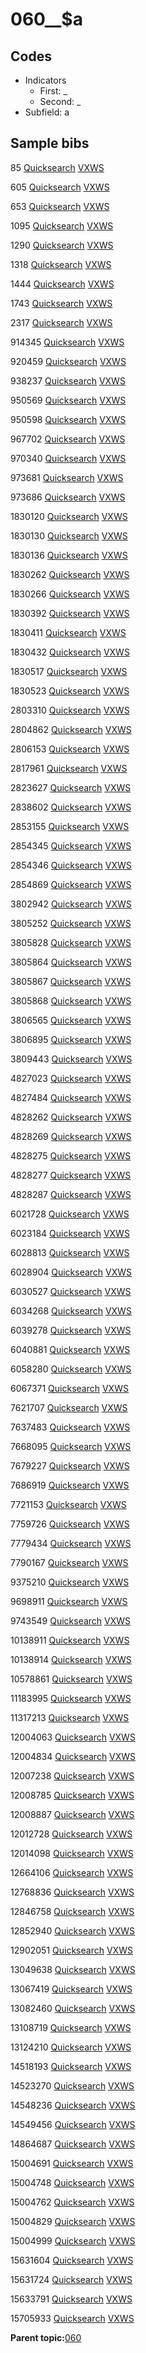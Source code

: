 # 060\_\_$a

## Codes

-   Indicators
    -   First: \_
    -   Second: \_
-   Subfield: a

## Sample bibs

85 [Quicksearch](https://search.library.yale.edu/catalog/85) [VXWS](http://prodorbis.library.yale.edu:7014/vxws/GetHoldingsService?bibId=85)

605 [Quicksearch](https://search.library.yale.edu/catalog/605) [VXWS](http://prodorbis.library.yale.edu:7014/vxws/GetHoldingsService?bibId=605)

653 [Quicksearch](https://search.library.yale.edu/catalog/653) [VXWS](http://prodorbis.library.yale.edu:7014/vxws/GetHoldingsService?bibId=653)

1095 [Quicksearch](https://search.library.yale.edu/catalog/1095) [VXWS](http://prodorbis.library.yale.edu:7014/vxws/GetHoldingsService?bibId=1095)

1290 [Quicksearch](https://search.library.yale.edu/catalog/1290) [VXWS](http://prodorbis.library.yale.edu:7014/vxws/GetHoldingsService?bibId=1290)

1318 [Quicksearch](https://search.library.yale.edu/catalog/1318) [VXWS](http://prodorbis.library.yale.edu:7014/vxws/GetHoldingsService?bibId=1318)

1444 [Quicksearch](https://search.library.yale.edu/catalog/1444) [VXWS](http://prodorbis.library.yale.edu:7014/vxws/GetHoldingsService?bibId=1444)

1743 [Quicksearch](https://search.library.yale.edu/catalog/1743) [VXWS](http://prodorbis.library.yale.edu:7014/vxws/GetHoldingsService?bibId=1743)

2317 [Quicksearch](https://search.library.yale.edu/catalog/2317) [VXWS](http://prodorbis.library.yale.edu:7014/vxws/GetHoldingsService?bibId=2317)

914345 [Quicksearch](https://search.library.yale.edu/catalog/914345) [VXWS](http://prodorbis.library.yale.edu:7014/vxws/GetHoldingsService?bibId=914345)

920459 [Quicksearch](https://search.library.yale.edu/catalog/920459) [VXWS](http://prodorbis.library.yale.edu:7014/vxws/GetHoldingsService?bibId=920459)

938237 [Quicksearch](https://search.library.yale.edu/catalog/938237) [VXWS](http://prodorbis.library.yale.edu:7014/vxws/GetHoldingsService?bibId=938237)

950569 [Quicksearch](https://search.library.yale.edu/catalog/950569) [VXWS](http://prodorbis.library.yale.edu:7014/vxws/GetHoldingsService?bibId=950569)

950598 [Quicksearch](https://search.library.yale.edu/catalog/950598) [VXWS](http://prodorbis.library.yale.edu:7014/vxws/GetHoldingsService?bibId=950598)

967702 [Quicksearch](https://search.library.yale.edu/catalog/967702) [VXWS](http://prodorbis.library.yale.edu:7014/vxws/GetHoldingsService?bibId=967702)

970340 [Quicksearch](https://search.library.yale.edu/catalog/970340) [VXWS](http://prodorbis.library.yale.edu:7014/vxws/GetHoldingsService?bibId=970340)

973681 [Quicksearch](https://search.library.yale.edu/catalog/973681) [VXWS](http://prodorbis.library.yale.edu:7014/vxws/GetHoldingsService?bibId=973681)

973686 [Quicksearch](https://search.library.yale.edu/catalog/973686) [VXWS](http://prodorbis.library.yale.edu:7014/vxws/GetHoldingsService?bibId=973686)

1830120 [Quicksearch](https://search.library.yale.edu/catalog/1830120) [VXWS](http://prodorbis.library.yale.edu:7014/vxws/GetHoldingsService?bibId=1830120)

1830130 [Quicksearch](https://search.library.yale.edu/catalog/1830130) [VXWS](http://prodorbis.library.yale.edu:7014/vxws/GetHoldingsService?bibId=1830130)

1830136 [Quicksearch](https://search.library.yale.edu/catalog/1830136) [VXWS](http://prodorbis.library.yale.edu:7014/vxws/GetHoldingsService?bibId=1830136)

1830262 [Quicksearch](https://search.library.yale.edu/catalog/1830262) [VXWS](http://prodorbis.library.yale.edu:7014/vxws/GetHoldingsService?bibId=1830262)

1830266 [Quicksearch](https://search.library.yale.edu/catalog/1830266) [VXWS](http://prodorbis.library.yale.edu:7014/vxws/GetHoldingsService?bibId=1830266)

1830392 [Quicksearch](https://search.library.yale.edu/catalog/1830392) [VXWS](http://prodorbis.library.yale.edu:7014/vxws/GetHoldingsService?bibId=1830392)

1830411 [Quicksearch](https://search.library.yale.edu/catalog/1830411) [VXWS](http://prodorbis.library.yale.edu:7014/vxws/GetHoldingsService?bibId=1830411)

1830432 [Quicksearch](https://search.library.yale.edu/catalog/1830432) [VXWS](http://prodorbis.library.yale.edu:7014/vxws/GetHoldingsService?bibId=1830432)

1830517 [Quicksearch](https://search.library.yale.edu/catalog/1830517) [VXWS](http://prodorbis.library.yale.edu:7014/vxws/GetHoldingsService?bibId=1830517)

1830523 [Quicksearch](https://search.library.yale.edu/catalog/1830523) [VXWS](http://prodorbis.library.yale.edu:7014/vxws/GetHoldingsService?bibId=1830523)

2803310 [Quicksearch](https://search.library.yale.edu/catalog/2803310) [VXWS](http://prodorbis.library.yale.edu:7014/vxws/GetHoldingsService?bibId=2803310)

2804862 [Quicksearch](https://search.library.yale.edu/catalog/2804862) [VXWS](http://prodorbis.library.yale.edu:7014/vxws/GetHoldingsService?bibId=2804862)

2806153 [Quicksearch](https://search.library.yale.edu/catalog/2806153) [VXWS](http://prodorbis.library.yale.edu:7014/vxws/GetHoldingsService?bibId=2806153)

2817961 [Quicksearch](https://search.library.yale.edu/catalog/2817961) [VXWS](http://prodorbis.library.yale.edu:7014/vxws/GetHoldingsService?bibId=2817961)

2823627 [Quicksearch](https://search.library.yale.edu/catalog/2823627) [VXWS](http://prodorbis.library.yale.edu:7014/vxws/GetHoldingsService?bibId=2823627)

2838602 [Quicksearch](https://search.library.yale.edu/catalog/2838602) [VXWS](http://prodorbis.library.yale.edu:7014/vxws/GetHoldingsService?bibId=2838602)

2853155 [Quicksearch](https://search.library.yale.edu/catalog/2853155) [VXWS](http://prodorbis.library.yale.edu:7014/vxws/GetHoldingsService?bibId=2853155)

2854345 [Quicksearch](https://search.library.yale.edu/catalog/2854345) [VXWS](http://prodorbis.library.yale.edu:7014/vxws/GetHoldingsService?bibId=2854345)

2854346 [Quicksearch](https://search.library.yale.edu/catalog/2854346) [VXWS](http://prodorbis.library.yale.edu:7014/vxws/GetHoldingsService?bibId=2854346)

2854869 [Quicksearch](https://search.library.yale.edu/catalog/2854869) [VXWS](http://prodorbis.library.yale.edu:7014/vxws/GetHoldingsService?bibId=2854869)

3802942 [Quicksearch](https://search.library.yale.edu/catalog/3802942) [VXWS](http://prodorbis.library.yale.edu:7014/vxws/GetHoldingsService?bibId=3802942)

3805252 [Quicksearch](https://search.library.yale.edu/catalog/3805252) [VXWS](http://prodorbis.library.yale.edu:7014/vxws/GetHoldingsService?bibId=3805252)

3805828 [Quicksearch](https://search.library.yale.edu/catalog/3805828) [VXWS](http://prodorbis.library.yale.edu:7014/vxws/GetHoldingsService?bibId=3805828)

3805864 [Quicksearch](https://search.library.yale.edu/catalog/3805864) [VXWS](http://prodorbis.library.yale.edu:7014/vxws/GetHoldingsService?bibId=3805864)

3805867 [Quicksearch](https://search.library.yale.edu/catalog/3805867) [VXWS](http://prodorbis.library.yale.edu:7014/vxws/GetHoldingsService?bibId=3805867)

3805868 [Quicksearch](https://search.library.yale.edu/catalog/3805868) [VXWS](http://prodorbis.library.yale.edu:7014/vxws/GetHoldingsService?bibId=3805868)

3806565 [Quicksearch](https://search.library.yale.edu/catalog/3806565) [VXWS](http://prodorbis.library.yale.edu:7014/vxws/GetHoldingsService?bibId=3806565)

3806895 [Quicksearch](https://search.library.yale.edu/catalog/3806895) [VXWS](http://prodorbis.library.yale.edu:7014/vxws/GetHoldingsService?bibId=3806895)

3809443 [Quicksearch](https://search.library.yale.edu/catalog/3809443) [VXWS](http://prodorbis.library.yale.edu:7014/vxws/GetHoldingsService?bibId=3809443)

4827023 [Quicksearch](https://search.library.yale.edu/catalog/4827023) [VXWS](http://prodorbis.library.yale.edu:7014/vxws/GetHoldingsService?bibId=4827023)

4827484 [Quicksearch](https://search.library.yale.edu/catalog/4827484) [VXWS](http://prodorbis.library.yale.edu:7014/vxws/GetHoldingsService?bibId=4827484)

4828262 [Quicksearch](https://search.library.yale.edu/catalog/4828262) [VXWS](http://prodorbis.library.yale.edu:7014/vxws/GetHoldingsService?bibId=4828262)

4828269 [Quicksearch](https://search.library.yale.edu/catalog/4828269) [VXWS](http://prodorbis.library.yale.edu:7014/vxws/GetHoldingsService?bibId=4828269)

4828275 [Quicksearch](https://search.library.yale.edu/catalog/4828275) [VXWS](http://prodorbis.library.yale.edu:7014/vxws/GetHoldingsService?bibId=4828275)

4828277 [Quicksearch](https://search.library.yale.edu/catalog/4828277) [VXWS](http://prodorbis.library.yale.edu:7014/vxws/GetHoldingsService?bibId=4828277)

4828287 [Quicksearch](https://search.library.yale.edu/catalog/4828287) [VXWS](http://prodorbis.library.yale.edu:7014/vxws/GetHoldingsService?bibId=4828287)

6021728 [Quicksearch](https://search.library.yale.edu/catalog/6021728) [VXWS](http://prodorbis.library.yale.edu:7014/vxws/GetHoldingsService?bibId=6021728)

6023184 [Quicksearch](https://search.library.yale.edu/catalog/6023184) [VXWS](http://prodorbis.library.yale.edu:7014/vxws/GetHoldingsService?bibId=6023184)

6028813 [Quicksearch](https://search.library.yale.edu/catalog/6028813) [VXWS](http://prodorbis.library.yale.edu:7014/vxws/GetHoldingsService?bibId=6028813)

6028904 [Quicksearch](https://search.library.yale.edu/catalog/6028904) [VXWS](http://prodorbis.library.yale.edu:7014/vxws/GetHoldingsService?bibId=6028904)

6030527 [Quicksearch](https://search.library.yale.edu/catalog/6030527) [VXWS](http://prodorbis.library.yale.edu:7014/vxws/GetHoldingsService?bibId=6030527)

6034268 [Quicksearch](https://search.library.yale.edu/catalog/6034268) [VXWS](http://prodorbis.library.yale.edu:7014/vxws/GetHoldingsService?bibId=6034268)

6039278 [Quicksearch](https://search.library.yale.edu/catalog/6039278) [VXWS](http://prodorbis.library.yale.edu:7014/vxws/GetHoldingsService?bibId=6039278)

6040881 [Quicksearch](https://search.library.yale.edu/catalog/6040881) [VXWS](http://prodorbis.library.yale.edu:7014/vxws/GetHoldingsService?bibId=6040881)

6058280 [Quicksearch](https://search.library.yale.edu/catalog/6058280) [VXWS](http://prodorbis.library.yale.edu:7014/vxws/GetHoldingsService?bibId=6058280)

6067371 [Quicksearch](https://search.library.yale.edu/catalog/6067371) [VXWS](http://prodorbis.library.yale.edu:7014/vxws/GetHoldingsService?bibId=6067371)

7621707 [Quicksearch](https://search.library.yale.edu/catalog/7621707) [VXWS](http://prodorbis.library.yale.edu:7014/vxws/GetHoldingsService?bibId=7621707)

7637483 [Quicksearch](https://search.library.yale.edu/catalog/7637483) [VXWS](http://prodorbis.library.yale.edu:7014/vxws/GetHoldingsService?bibId=7637483)

7668095 [Quicksearch](https://search.library.yale.edu/catalog/7668095) [VXWS](http://prodorbis.library.yale.edu:7014/vxws/GetHoldingsService?bibId=7668095)

7679227 [Quicksearch](https://search.library.yale.edu/catalog/7679227) [VXWS](http://prodorbis.library.yale.edu:7014/vxws/GetHoldingsService?bibId=7679227)

7686919 [Quicksearch](https://search.library.yale.edu/catalog/7686919) [VXWS](http://prodorbis.library.yale.edu:7014/vxws/GetHoldingsService?bibId=7686919)

7721153 [Quicksearch](https://search.library.yale.edu/catalog/7721153) [VXWS](http://prodorbis.library.yale.edu:7014/vxws/GetHoldingsService?bibId=7721153)

7759726 [Quicksearch](https://search.library.yale.edu/catalog/7759726) [VXWS](http://prodorbis.library.yale.edu:7014/vxws/GetHoldingsService?bibId=7759726)

7779434 [Quicksearch](https://search.library.yale.edu/catalog/7779434) [VXWS](http://prodorbis.library.yale.edu:7014/vxws/GetHoldingsService?bibId=7779434)

7790167 [Quicksearch](https://search.library.yale.edu/catalog/7790167) [VXWS](http://prodorbis.library.yale.edu:7014/vxws/GetHoldingsService?bibId=7790167)

9375210 [Quicksearch](https://search.library.yale.edu/catalog/9375210) [VXWS](http://prodorbis.library.yale.edu:7014/vxws/GetHoldingsService?bibId=9375210)

9698911 [Quicksearch](https://search.library.yale.edu/catalog/9698911) [VXWS](http://prodorbis.library.yale.edu:7014/vxws/GetHoldingsService?bibId=9698911)

9743549 [Quicksearch](https://search.library.yale.edu/catalog/9743549) [VXWS](http://prodorbis.library.yale.edu:7014/vxws/GetHoldingsService?bibId=9743549)

10138911 [Quicksearch](https://search.library.yale.edu/catalog/10138911) [VXWS](http://prodorbis.library.yale.edu:7014/vxws/GetHoldingsService?bibId=10138911)

10138914 [Quicksearch](https://search.library.yale.edu/catalog/10138914) [VXWS](http://prodorbis.library.yale.edu:7014/vxws/GetHoldingsService?bibId=10138914)

10578861 [Quicksearch](https://search.library.yale.edu/catalog/10578861) [VXWS](http://prodorbis.library.yale.edu:7014/vxws/GetHoldingsService?bibId=10578861)

11183995 [Quicksearch](https://search.library.yale.edu/catalog/11183995) [VXWS](http://prodorbis.library.yale.edu:7014/vxws/GetHoldingsService?bibId=11183995)

11317213 [Quicksearch](https://search.library.yale.edu/catalog/11317213) [VXWS](http://prodorbis.library.yale.edu:7014/vxws/GetHoldingsService?bibId=11317213)

12004063 [Quicksearch](https://search.library.yale.edu/catalog/12004063) [VXWS](http://prodorbis.library.yale.edu:7014/vxws/GetHoldingsService?bibId=12004063)

12004834 [Quicksearch](https://search.library.yale.edu/catalog/12004834) [VXWS](http://prodorbis.library.yale.edu:7014/vxws/GetHoldingsService?bibId=12004834)

12007238 [Quicksearch](https://search.library.yale.edu/catalog/12007238) [VXWS](http://prodorbis.library.yale.edu:7014/vxws/GetHoldingsService?bibId=12007238)

12008785 [Quicksearch](https://search.library.yale.edu/catalog/12008785) [VXWS](http://prodorbis.library.yale.edu:7014/vxws/GetHoldingsService?bibId=12008785)

12008887 [Quicksearch](https://search.library.yale.edu/catalog/12008887) [VXWS](http://prodorbis.library.yale.edu:7014/vxws/GetHoldingsService?bibId=12008887)

12012728 [Quicksearch](https://search.library.yale.edu/catalog/12012728) [VXWS](http://prodorbis.library.yale.edu:7014/vxws/GetHoldingsService?bibId=12012728)

12014098 [Quicksearch](https://search.library.yale.edu/catalog/12014098) [VXWS](http://prodorbis.library.yale.edu:7014/vxws/GetHoldingsService?bibId=12014098)

12664106 [Quicksearch](https://search.library.yale.edu/catalog/12664106) [VXWS](http://prodorbis.library.yale.edu:7014/vxws/GetHoldingsService?bibId=12664106)

12768836 [Quicksearch](https://search.library.yale.edu/catalog/12768836) [VXWS](http://prodorbis.library.yale.edu:7014/vxws/GetHoldingsService?bibId=12768836)

12846758 [Quicksearch](https://search.library.yale.edu/catalog/12846758) [VXWS](http://prodorbis.library.yale.edu:7014/vxws/GetHoldingsService?bibId=12846758)

12852940 [Quicksearch](https://search.library.yale.edu/catalog/12852940) [VXWS](http://prodorbis.library.yale.edu:7014/vxws/GetHoldingsService?bibId=12852940)

12902051 [Quicksearch](https://search.library.yale.edu/catalog/12902051) [VXWS](http://prodorbis.library.yale.edu:7014/vxws/GetHoldingsService?bibId=12902051)

13049638 [Quicksearch](https://search.library.yale.edu/catalog/13049638) [VXWS](http://prodorbis.library.yale.edu:7014/vxws/GetHoldingsService?bibId=13049638)

13067419 [Quicksearch](https://search.library.yale.edu/catalog/13067419) [VXWS](http://prodorbis.library.yale.edu:7014/vxws/GetHoldingsService?bibId=13067419)

13082460 [Quicksearch](https://search.library.yale.edu/catalog/13082460) [VXWS](http://prodorbis.library.yale.edu:7014/vxws/GetHoldingsService?bibId=13082460)

13108719 [Quicksearch](https://search.library.yale.edu/catalog/13108719) [VXWS](http://prodorbis.library.yale.edu:7014/vxws/GetHoldingsService?bibId=13108719)

13124210 [Quicksearch](https://search.library.yale.edu/catalog/13124210) [VXWS](http://prodorbis.library.yale.edu:7014/vxws/GetHoldingsService?bibId=13124210)

14518193 [Quicksearch](https://search.library.yale.edu/catalog/14518193) [VXWS](http://prodorbis.library.yale.edu:7014/vxws/GetHoldingsService?bibId=14518193)

14523270 [Quicksearch](https://search.library.yale.edu/catalog/14523270) [VXWS](http://prodorbis.library.yale.edu:7014/vxws/GetHoldingsService?bibId=14523270)

14548236 [Quicksearch](https://search.library.yale.edu/catalog/14548236) [VXWS](http://prodorbis.library.yale.edu:7014/vxws/GetHoldingsService?bibId=14548236)

14549456 [Quicksearch](https://search.library.yale.edu/catalog/14549456) [VXWS](http://prodorbis.library.yale.edu:7014/vxws/GetHoldingsService?bibId=14549456)

14864687 [Quicksearch](https://search.library.yale.edu/catalog/14864687) [VXWS](http://prodorbis.library.yale.edu:7014/vxws/GetHoldingsService?bibId=14864687)

15004691 [Quicksearch](https://search.library.yale.edu/catalog/15004691) [VXWS](http://prodorbis.library.yale.edu:7014/vxws/GetHoldingsService?bibId=15004691)

15004748 [Quicksearch](https://search.library.yale.edu/catalog/15004748) [VXWS](http://prodorbis.library.yale.edu:7014/vxws/GetHoldingsService?bibId=15004748)

15004762 [Quicksearch](https://search.library.yale.edu/catalog/15004762) [VXWS](http://prodorbis.library.yale.edu:7014/vxws/GetHoldingsService?bibId=15004762)

15004829 [Quicksearch](https://search.library.yale.edu/catalog/15004829) [VXWS](http://prodorbis.library.yale.edu:7014/vxws/GetHoldingsService?bibId=15004829)

15004999 [Quicksearch](https://search.library.yale.edu/catalog/15004999) [VXWS](http://prodorbis.library.yale.edu:7014/vxws/GetHoldingsService?bibId=15004999)

15631604 [Quicksearch](https://search.library.yale.edu/catalog/15631604) [VXWS](http://prodorbis.library.yale.edu:7014/vxws/GetHoldingsService?bibId=15631604)

15631724 [Quicksearch](https://search.library.yale.edu/catalog/15631724) [VXWS](http://prodorbis.library.yale.edu:7014/vxws/GetHoldingsService?bibId=15631724)

15633791 [Quicksearch](https://search.library.yale.edu/catalog/15633791) [VXWS](http://prodorbis.library.yale.edu:7014/vxws/GetHoldingsService?bibId=15633791)

15705933 [Quicksearch](https://search.library.yale.edu/catalog/15705933) [VXWS](http://prodorbis.library.yale.edu:7014/vxws/GetHoldingsService?bibId=15705933)

**Parent topic:**[060](../../tags/060/060.md)

